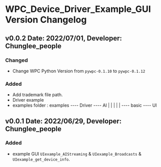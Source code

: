 WPC_Device_Driver_Example_GUI Version Changelog
===================================


v0.0.2 Date: 2022/07/01, Developer: Chunglee_people
---------------------------------------------------
### Changed
- Change WPC Python Version from `pywpc-0.1.10` to  `pywpc-0.1.12`

### Added
- Add trademark file path.
- Driver example
- examples folder : examples  ---- Driver  ----  AI
                            |            |
                            |            |
                            |              ---- basic
                              ---- UI

v0.0.1 Date: 2022/06/29, Developer: Chunglee_people
---------------------------------------------------
### Added
-  example GUI `UIexample_AIStreaming` & `UIexample_Broadcasts` & `UIexample_get_device_info`.
